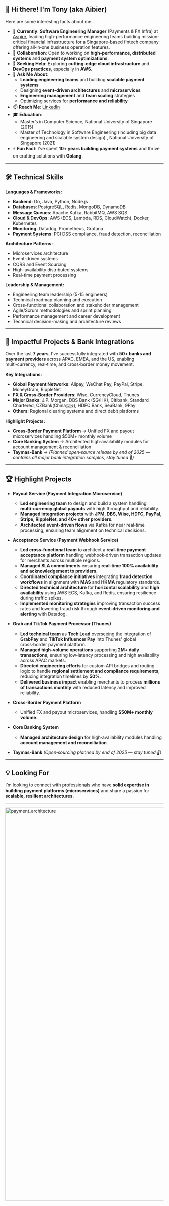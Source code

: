 ## 👋 Hi there! I'm Tony (aka Aibier)

Here are some interesting facts about me:

- 🔭 **Currently**: **Software Engineering Manager** (Payments & FX Infra) at [Aspire](https://weaspire.com/), leading high-performance engineering teams building mission-critical financial infrastructure for a Singapore-based fintech company offering all‑in‑one business operation features.  
- 👯 **Collaboration**: Open to working on **high‑performance, distributed systems** and **payment system optimizations**.  
- 🤔 **Seeking Help**: Exploring **cutting‑edge cloud infrastructure** and **DevOps practices**, especially in **AWS**.  
- 💬 **Ask Me About**:  
  - **Leading engineering teams** and building **scalable payment systems**  
  - Designing **event‑driven architectures** and **microservices**  
  - **Engineering management** and **team scaling** strategies  
  - Optimizing services for **performance and reliability**  
- 📫 **Reach Me**: [LinkedIn](https://www.linkedin.com/in/tony007/)  
- 🎓 **Education**:
  - Master’s in Computer Science, National University of Singapore (2015)
  - Master of Technology in Software Engineering (including big data engineering and scalable system design) , National University of Singapore (2021)
- ⚡ **Fun Fact**: I’ve spent **10+ years building payment systems** and thrive on crafting solutions with **Golang**.  

---

## 🛠️ Technical Skills

**Languages & Frameworks:**
- **Backend**: Go, Java, Python, Node.js
- **Databases**: PostgreSQL, Redis, MongoDB, DynamoDB
- **Message Queues**: Apache Kafka, RabbitMQ, AWS SQS
- **Cloud & DevOps**: AWS (ECS, Lambda, RDS, CloudWatch), Docker, Kubernetes
- **Monitoring**: Datadog, Prometheus, Grafana
- **Payment Systems**: PCI DSS compliance, fraud detection, reconciliation

**Architecture Patterns:**
- Microservices architecture
- Event-driven systems
- CQRS and Event Sourcing
- High-availability distributed systems
- Real-time payment processing

**Leadership & Management:**
- Engineering team leadership (5-15 engineers)
- Technical roadmap planning and execution
- Cross-functional collaboration and stakeholder management
- Agile/Scrum methodologies and sprint planning
- Performance management and career development
- Technical decision-making and architecture reviews

---

## 🚀 Impactful Projects & Bank Integrations  

Over the last **7 years**, I’ve successfully integrated with **50+ banks and payment providers** across APAC, EMEA, and the US, enabling multi‑currency, real‑time, and cross‑border money movement.  

**Key Integrations:**  
- **Global Payment Networks**: Alipay, WeChat Pay, PayPal, Stripe, MoneyGram, RippleNet  
- **FX & Cross‑Border Providers**: Wise, CurrencyCloud, Thunes  
- **Major Banks**: J.P. Morgan, DBS Bank (SG/HK), Citibank, Standard Chartered, CZBank(China🇨🇳), HDFC Bank, SeaBank, 9Pay  
- **Others**: Regional clearing systems and direct debit platforms  

**Highlight Projects:**  
- **Cross‑Border Payment Platform** → Unified FX and payout microservices handling $50M+ monthly volume  
- **Core Banking System** → Architected high‑availability modules for account management & reconciliation  
- **Taymas‑Bank** → *(Planned open‑source release by end of 2025 — contains all major bank integration samples, stay tuned 👀)*  

---

## 🏆 Highlight Projects  

- **Payout Service (Payment Integration Microservice)**  
  - **Led engineering team** to design and build a system handling **multi‑currency global payouts** with high throughput and reliability.  
  - **Managed integration projects** with **JPM, DBS, Wise, HDFC, PayPal, Stripe, RippleNet, and 40+ other providers**.  
  - **Architected event‑driven flows** via Kafka for near real‑time processing, ensuring team alignment on technical decisions.  

- **Acceptance Service (Payment Webhook Service)**  
  - **Led cross-functional team** to architect a **real‑time payment acceptance platform** handling webhook‑driven transaction updates for merchants across multiple regions.  
  - **Managed SLA commitments** ensuring **real‑time 100% availability and acknowledgement to providers**. 
  - **Coordinated compliance initiatives** integrating **fraud detection workflows** in alignment with **MAS** and **HKMA** regulatory standards.  
  - **Directed technical architecture** for **horizontal scalability** and **high availability** using AWS ECS, Kafka, and Redis, ensuring resilience during traffic spikes.  
  - **Implemented monitoring strategies** improving transaction success rates and lowering fraud risk through **event‑driven monitoring and alerting** with Datadog.  
  

- **Grab and TikTok Payment Processor (Thunes)**   
  - **Led technical team** as **Tech Lead** overseeing the integration of **GrabPay** and **TikTok Influencer Pay** into Thunes' global cross‑border payment platform.   
  - **Managed high-volume operations** supporting **2M+ daily transactions**, ensuring low‑latency processing and high availability across APAC markets.  
  - **Directed engineering efforts** for custom API bridges and routing logic to handle **regional settlement and compliance requirements**, reducing integration timelines by **50%**.  
  - **Delivered business impact** enabling merchants to process **millions of transactions monthly** with reduced latency and improved reliability.  

- **Cross‑Border Payment Platform**  
  - Unified FX and payout microservices, handling **$50M+ monthly volume**.  

- **Core Banking System**  
  - **Managed architecture design** for high‑availability modules handling **account management and reconciliation**.  

- **Taymas‑Bank** *(Open‑sourcing planned by end of 2025 — stay tuned 👀)*  

---

## 💡 Looking For  

I’m looking to connect with professionals who have **solid expertise in building payment platforms (microservices)** and share a passion for **scalable, resilient architectures**.  

---

<img width="1247" alt="payment_architecture" src="https://github.com/user-attachments/assets/fa07a085-1485-4aa9-b20f-afb8b8e4243d">
